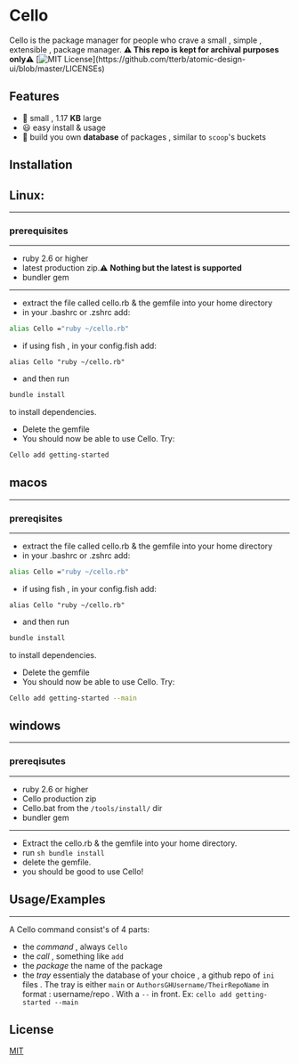 
# Cello 
Cello  is the package manager for people who crave a small , simple , extensible , package manager.
<b>:warning: This repo is kept for archival purposes only:warning:</b>
[![MIT License](https://img.shields.io/apm/l/atomic-design-ui.svg?)](https://github.com/tterb/atomic-design-ui/blob/master/LICENSEs)


## Features

- 🐞 small , 1.17 **KB** large
- 😃  easy install & usage
- 🚀 build you own **database** of packages , similar to ``scoop``'s buckets

## Installation
 ## Linux:
 ____
 ### prerequisites
 - - -
 - ruby 2.6 or higher
 - latest production zip.:warning: **Nothing but the latest is supported**
 - bundler gem
 
 - - -
 - extract the file called cello.rb & the gemfile into your home directory
 - in your .bashrc or .zshrc add:
  ``` sh
 alias Cello ="ruby ~/cello.rb" 
 ``` 
 - if using fish , in your config.fish add:
 ``` fish
 alias Cello "ruby ~/cello.rb"
 ```
 - and then run 
 ``` sh
 bundle install
 ```
 to install dependencies.
 - Delete the gemfile
 - You should now be able to use Cello. Try:
``` sh 
Cello add getting-started
```
## macos
- - -
### prereqisites 
----
 - extract the file called cello.rb & the gemfile into your home directory
 - in your .bashrc or .zshrc add:
  ``` sh
 alias Cello ="ruby ~/cello.rb" 
 ``` 
 - if using fish , in your config.fish add:
 ``` fish
 alias Cello "ruby ~/cello.rb"
 ```
 - and then run 
 ``` sh
 bundle install
 ```
 to install dependencies.
 - Delete the gemfile
 - You should now be able to use Cello. Try:
``` sh 
Cello add getting-started --main
```
## windows
---
### prereqisutes
----
- ruby 2.6 or higher
- Cello production zip
- Cello.bat from the `/tools/install/` dir
- bundler gem
---
- Extract the cello.rb & the gemfile into your home directory.
- run ``sh
bundle install
``
- delete the gemfile.
- you should  be good to use Cello!
    
## Usage/Examples
___
A Cello command consist's of 4 parts:
- the *command* , always `Cello`
- the *call* , something like `add` 
- the *package* the name of the package
- the *tray* essentialy the database of your choice , a github repo of `ini` files . The tray is either `main` or `AuthorsGHUsername/TheirRepoName` in format : username/repo . With a `--` in front.
Ex:
`cello add getting-started --main`


## License

[MIT](https://choosealicense.com/licenses/mit/)

